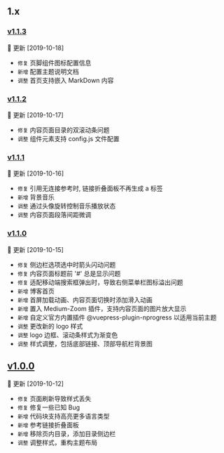 ## 1.x

### [v1.1.3](https://github.com/Veminem/vuepress-theme-oneN/releases/tag/1.1.3)

 🔔 更新 [2019-10-18]

- `修复` 页脚组件图标配置信息
- `新增` 配置主题说明文档
- `调整` 首页支持嵌入 MarkDown 内容

### [v1.1.2](https://github.com/Veminem/vuepress-theme-oneN/releases/tag/1.1.2)

 🔔 更新 [2019-10-17]

- `修复` 内容页面目录的双滚动条问题
- `调整` 组件元素支持 config.js 文件配置

### [v1.1.1](https://github.com/Veminem/vuepress-theme-oneN/releases/tag/1.1.1)

 🔔 更新 [2019-10-16]

- `修复` 引用无连接参考时, 链接折叠面板不再生成 a 标签
- `新增` 背景音乐
- `调整` 通过头像旋转控制音乐播放状态
- `调整` 内容页面段落间距微调

### [v1.1.0](https://github.com/Veminem/vuepress-theme-oneN/releases/tag/1.1.0)

 🔔 更新 [2019-10-15]

- `修复` 侧边栏选项选中时箭头闪动问题
- `修复` 内容页面标题前 '#' 总是显示问题
- `修复` 适配移动端搜索框弹出时，导致右侧菜单栏图标溢出问题
- `新增` 博客首页
- `新增` 首屏加载动画、内容页面切换时添加滑入动画
- `新增` 置入 Medium-Zoom 插件，支持内容页面的图片放大显示
- `新增` 自定义官方内置插件 @vuepress-plugin-nprogress 以适用当前主题
- `调整` 更改新的 logo 样式
- `调整` logo 边框、滚动条样式为渐变色
- `调整` 样式调整，包括底部链接、顶部导航栏背景图

## [v1.0.0](https://github.com/Veminem/vuepress-theme-oneN/releases/tag/1.0.0)

 🔔 更新 [2019-10-12]

- `修复` 页面刷新导致样式丢失
- `修复` 修复一些已知 Bug
- `新增` 代码块支持高亮更多语言类型
- `新增` 参考链接折叠面板
- `新增` 移除页内目录，添加目录侧边栏
- `调整` 调整样式，重构主题布局
